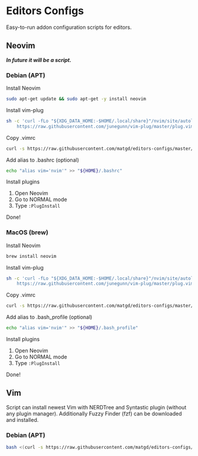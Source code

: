 # Editors Configs

Easy-to-run addon configuration scripts for editors.

## Neovim
___In future it will be a script.___

### Debian (APT)
Install Neovim
```bash
sudo apt-get update && sudo apt-get -y install neovim
```
Install vim-plug
```bash
sh -c 'curl -fLo "${XDG_DATA_HOME:-$HOME/.local/share}"/nvim/site/autoload/plug.vim --create-dirs \
    https://raw.githubusercontent.com/junegunn/vim-plug/master/plug.vim'
```
Copy .vimrc
```bash
curl -s https://raw.githubusercontent.com/matgd/editors-configs/master/Neovim/.vimrc > "${HOME}/.vimrc"
```

Add alias to .bashrc (optional)
```bash
echo "alias vim='nvim'" >> "${HOME}/.bashrc"
```

Install plugins
1. Open Neovim
2. Go to NORMAL mode 
3. Type `:PlugInstall`

Done!

### MacOS (brew)
Install Neovim
```bash
brew install neovim
```

Install vim-plug
```bash
sh -c 'curl -fLo "${XDG_DATA_HOME:-$HOME/.local/share}"/nvim/site/autoload/plug.vim --create-dirs \
    https://raw.githubusercontent.com/junegunn/vim-plug/master/plug.vim'
```

Copy .vimrc
```bash
curl -s https://raw.githubusercontent.com/matgd/editors-configs/master/Neovim/.vimrc > "${HOME}/.vimrc"
```

Add alias to .bash_profile (optional)
```bash
echo "alias vim='nvim'" >> "${HOME}/.bash_profile"
```

Install plugins
1. Open Neovim
2. Go to NORMAL mode 
3. Type `:PlugInstall`

Done!

## Vim

Script can install newest Vim with NERDTree and Syntastic plugin (without any plugin manager). Additionally Fuzzy Finder (fzf) can be downloaded and installed.

### Debian (APT)
```bash
bash <(curl -s https://raw.githubusercontent.com/matgd/editors-configs/master/Vim/apt/install.sh)
```
